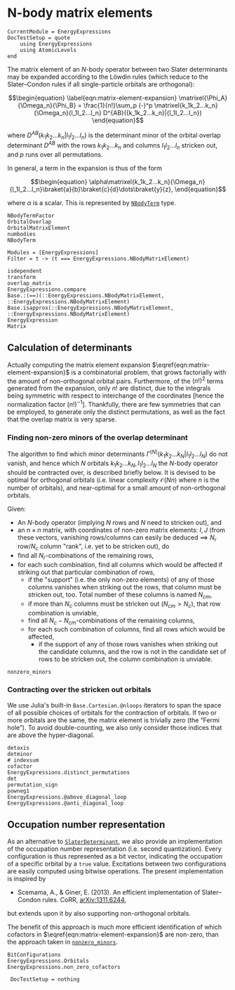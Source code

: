 # N-body matrix elements

```@meta
CurrentModule = EnergyExpressions
DocTestSetup = quote
    using EnergyExpressions
    using AtomicLevels
end
```

The matrix element of an $N$-body operator between two Slater
determinants may be expanded according to the Löwdin rules (which
reduce to the Slater–Condon rules if all single-particle orbitals are
orthogonal):

$$\begin{equation}
\label{eqn:matrix-element-expansion}
\matrixel{\Phi_A}{\Omega_n}{\Phi_B} =
\frac{1}{n!}\sum_p (-)^p
\matrixel{k_1k_2...k_n}{\Omega_n}{l_1l_2...l_n}
D^{AB}({k_1k_2...k_n}|{l_1l_2...l_n})
\end{equation}$$

where $D^{AB}({k_1k_2...k_n}|{l_1l_2...l_n})$ is the determinant minor
of the orbital overlap determinant $D^{AB}$ with the rows
${k_1k_2...k_n}$ and columns ${l_1l_2...l_n}$ stricken out, and $p$
runs over all permutations.

In general, a term in the expansion is thus of the form

$$\begin{equation}
\alpha\matrixel{k_1k_2...k_n}{\Omega_n}{l_1l_2...l_n}\braket{a}{b}\braket{c}{d}\dots\braket{y}{z},
\end{equation}$$

where $\alpha$ is a scalar. This is represented by [`NBodyTerm`](@ref) type.

```@docs
NBodyTermFactor
OrbitalOverlap
OrbitalMatrixElement
numbodies
NBodyTerm
```

```@autodocs
Modules = [EnergyExpressions]
Filter = t -> (t === EnergyExpressions.NBodyMatrixElement)
```

```@docs
isdependent
transform
overlap_matrix
EnergyExpressions.compare
Base.:(==)(::EnergyExpressions.NBodyMatrixElement, ::EnergyExpressions.NBodyMatrixElement)
Base.isapprox(::EnergyExpressions.NBodyMatrixElement, ::EnergyExpressions.NBodyMatrixElement)
EnergyExpression
Matrix
```

## Calculation of determinants

Actually computing the matrix element expansion
$\eqref{eqn:matrix-element-expansion}$ is a combinatorial problem,
that grows factorially with the amount of non-orthogonal orbital
pairs. Furthermore, of the $(n!)^2$ terms generated from the
expansion, only $n!$ are distinct, due to the integrals being
symmetric with respect to interchange of the coordinates [hence the
normalization factor $(n!)^{-1}$]. Thankfully, there are few
symmetries that can be employed, to generate only the distinct
permutations, as well as the fact that the overlap matrix is very
sparse.

### Finding non-zero minors of the overlap determinant

The algorithm to find which minor determinants
$\Gamma^{(N)}(k_1k_2...k_N|l_1l_2...l_N)$ do not vanish, and hence
which $N$ orbitals $k_1k_2...k_N,l_1l_2...l_N$ the $N$-body operator
should be contracted over, is described briefly below. It is devised
to be optimal for orthogonal orbitals (i.e. linear complexity
$\mathcal{O}(Nn)$ where $n$ is the number of orbitals), and
near-optimal for a small amount of non-orthogonal orbitals.

Given:
- An $N$-body operator (implying $N$ rows and $N$ need to
  stricken out), and
- an $n\times n$ matrix, with coordinates of non-zero matrix
  elements: $I,J$ (from these vectors, vanishing rows/columns can
  easily be deduced $\implies$ $N_r$ row/$N_c$ column "rank",
  i.e. yet to be stricken out),
do
- find all $N_r$-combinations of the remaining rows,
- for each such combination, find all columns which would be
  affected if striking out that particular combination of rows,
  - if the "support" (i.e. the only non-zero elements) of any of those
    columns vanishes when striking out the rows, that column must be
    stricken out, too. Total number of these columns is named
    $N_{cm}$,
  - if more than $N_c$ columns must be stricken out ($N_{cm}>N_c$), that
    row combination is unviable,
  - find all $N_c - N_{cm}$-combinations of the remaining columns,
  - for each such combination of columns, find all rows which would be
    affected,
    - if the support of any of those rows vanishes when striking out the
      candidate columns, and the row is not in the candidate set of rows
      to be stricken out, the column combination is unviable.

```@docs
nonzero_minors
```

### Contracting over the stricken out orbitals

We use Julia's built-in `Base.Cartesian.@nloops` iterators to span the
space of all possible choices of orbitals for the contraction of
orbitals. If two or more orbitals are the same, the matrix element is
trivially zero (the “Fermi hole”). To avoid double-counting, we also
only consider those indices that are above the hyper-diagonal.

```@docs
detaxis
detminor
# indexsum
cofactor
EnergyExpressions.distinct_permutations
det
permutation_sign
powneg1
EnergyExpressions.@above_diagonal_loop
EnergyExpressions.@anti_diagonal_loop
```


## Occupation number representation

As an alternative to [`SlaterDeterminant`](@ref), we also provide an
implementation of the occupation number representation (i.e. second
quantization). Every configuration is thus represented as a bit
vector, indicating the occupation of a specific orbital by a `true`
value. Excitations between two configurations are easily computed
using bitwise operations. The present implementation is inspired by

- Scemama, A., & Giner, E. (2013). An efficient implementation of
  Slater–Condon rules. CoRR,
  [arXiv:1311.6244](https://arxiv.org/abs/1311.6244),

but extends upon it by also supporting non-orthogonal orbitals.

The benefit of this approach is much more efficient identification of
which cofactors in $\eqref{eqn:matrix-element-expansion}$ are
non-zero, than the approach taken in [`nonzero_minors`](@ref).

```@docs
BitConfigurations
EnergyExpressions.Orbitals
EnergyExpressions.non_zero_cofactors
```

```@meta
 DocTestSetup = nothing
```
